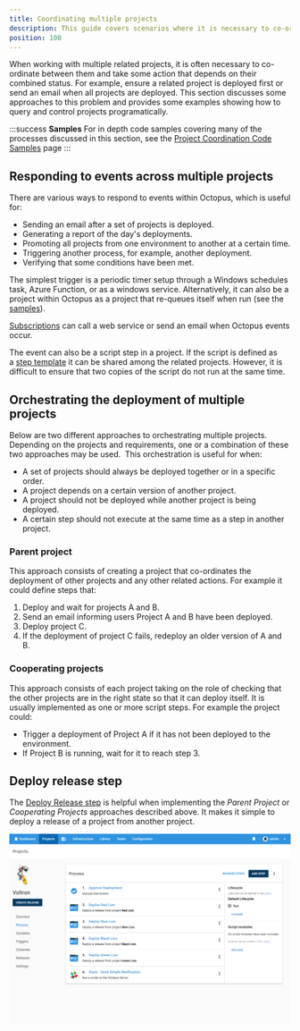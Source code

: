 ```yaml
---
title: Coordinating multiple projects
description: This guide covers scenarios where it is necessary to co-ordinate deployment between multiple projects and take some action that depends on their combined status.
position: 100
---
```


When working with multiple related projects, it is often necessary to co-ordinate between them and take some action that depends on their combined status. For example, ensure a related project is deployed first or send an email when all projects are deployed. This section discusses some approaches to this problem and provides some examples showing how to query and control projects programatically.

:::success
**Samples**
For in depth code samples covering many of the processes discussed in this section, see the [Project Coordination Code Samples](/docs/projects/coordinating-multiple-projects/project-coordination-code-samples.md) page
:::

## Responding to events across multiple projects

There are various ways to respond to events within Octopus, which is useful for:

- Sending an email after a set of projects is deployed.
- Generating a report of the day's deployments.
- Promoting all projects from one environment to another at a certain time.
- Triggering another process, for example, another deployment.
- Verifying that some conditions have been met.

The simplest trigger is a periodic timer setup through a Windows schedules task, Azure Function, or as a windows service. Alternatively, it can also be a project within Octopus as a project that re-queues itself when run (see the [samples](/docs/projects/coordinating-multiple-projects/project-coordination-code-samples.md)).

[Subscriptions](/docs/administration/managing-infrastructure/subscriptions/index.md) can call a web service or send an email when Octopus events occur.

The event can also be a script step in a project. If the script is defined as a [step template](/docs/projects/steps/index.md) it can be shared among the related projects. However, it is difficult to ensure that two copies of the script do not run at the same time.

## Orchestrating the deployment of multiple projects

Below are two different approaches to orchestrating multiple projects. Depending on the projects and requirements, one or a combination of these two approaches may be used.  This orchestration is useful for when:

- A set of projects should always be deployed together or in a specific order.
- A project depends on a certain version of another project.
- A project should not be deployed while another project is being deployed.
- A certain step should not execute at the same time as a step in another project.

### Parent project

This approach consists of creating a project that co-ordinates the deployment of other projects and any other related actions. For example it could define steps that:

1. Deploy and wait for projects A and B.
2. Send an email informing users Project A and B have been deployed.
3. Deploy project C.
4. If the deployment of project C fails, redeploy an older version of A and B.

### Cooperating projects

This approach consists of each project taking on the role of checking that the other projects are in the right state so that it can deploy itself. It is usually implemented as one or more script steps. For example the project could:

- Trigger a deployment of Project A if it has not been deployed to the environment.
- If Project B is running, wait for it to reach step 3.

## Deploy release step

The [Deploy Release step](/docs/projects/coordinating-multiple-projects/deploy-release-step/index.md) is helpful when implementing the _Parent Project_  or _Cooperating Projects_ approaches described above. It makes it simple to deploy a release of a project from another project.    

![Deploy Release Step Example Process](voltron-project-process.png "width=500")

